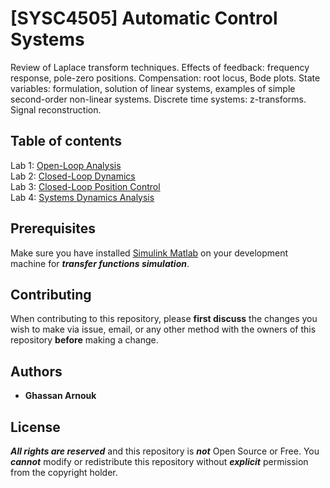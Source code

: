 # [SYSC4505] Automatic Control Systems

Review of Laplace transform techniques.
Effects of feedback: frequency response, pole-zero positions.
Compensation: root locus, Bode plots. State variables: formulation, solution of linear systems, examples of simple second-order non-linear systems. Discrete time systems: z-transforms.
Signal reconstruction.

## Table of contents

Lab 1: [Open-Loop Analysis](/Lab%201)\
Lab 2: [Closed-Loop Dynamics](/Lab%202)\
Lab 3: [Closed-Loop Position Control](/Lab%203)\
Lab 4: [Systems Dynamics Analysis](/Lab%204)

## Prerequisites

Make sure you have installed [Simulink Matlab](https://www.mathworks.com/products/matlab.html) on your development machine for ***transfer functions simulation***.

## Contributing

When contributing to this repository, please **first discuss** the changes you wish to make via issue, email, or any other method with the owners of this repository **before** making a change.

## Authors

* **Ghassan Arnouk**

## License

***All rights are reserved*** and this repository is ***not*** Open Source or Free.
You ***cannot*** modify or redistribute this repository without ***explicit*** permission from the copyright holder.
